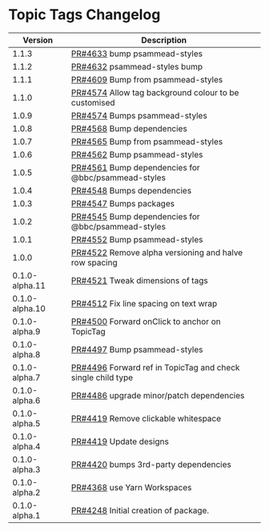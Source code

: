 # Topic Tags Changelog

| Version        | Description                                                                                              |
| -------------- | -------------------------------------------------------------------------------------------------------- |
| 1.1.3          | [PR#4633](https://github.com/bbc/psammead/pull/4633) bump psammead-styles                                |
| 1.1.2          | [PR#4632](https://github.com/bbc/psammead/pull/4632) psammead-styles bump                                |
| 1.1.1          | [PR#4609](https://github.com/bbc/psammead/pull/4609) Bump from psammead-styles                           |
| 1.1.0          | [PR#4574](https://github.com/bbc/psammead/pull/4576) Allow tag background colour to be customised        |
| 1.0.9          | [PR#4574](https://github.com/bbc/psammead/pull/4574) Bumps psammead-styles                               |
| 1.0.8          | [PR#4568](https://github.com/bbc/psammead/pull/4568) Bump dependencies                                   |
| 1.0.7          | [PR#4565](https://github.com/bbc/psammead/pull/4565) Bump from psammead-styles                           |
| 1.0.6          | [PR#4562](https://github.com/bbc/psammead/pull/4562) Bump psammead-styles                                |
| 1.0.5          | [PR#4561](https://github.com/bbc/psammead/pull/4561) Bump dependencies for @bbc/psammead-styles          |
| 1.0.4          | [PR#4548](https://github.com/bbc/psammead/pull/4548) Bumps dependencies                                  |
| 1.0.3          | [PR#4547](https://github.com/bbc/psammead/pull/4547) Bumps packages                                      |
| 1.0.2          | [PR#4545](https://github.com/bbc/psammead/pull/4545) Bump dependencies for @bbc/psammead-styles          |
| 1.0.1          | [PR#4552](https://github.com/bbc/psammead/pull/4552) Bump psammead-styles                                |
| 1.0.0          | [PR#4522](https://github.com/bbc/psammead/pull/4522) Remove alpha versioning and halve row spacing       |
| 0.1.0-alpha.11 | [PR#4521](https://github.com/bbc/psammead/pull/4521) Tweak dimensions of tags                            |
| 0.1.0-alpha.10 | [PR#4512](https://github.com/bbc/psammead/pull/4512) Fix line spacing on text wrap                       |
| 0.1.0-alpha.9  | [PR#4500](https://github.com/bbc/psammead/pull/4500) Forward onClick to anchor on TopicTag               |
| 0.1.0-alpha.8  | [PR#4497](https://github.com/bbc/psammead/pull/4497) Bump psammead-styles                                |
| 0.1.0-alpha.7  | [PR#4496](https://github.com/bbc/psammead/pull/4496) Forward ref in TopicTag and check single child type |
| 0.1.0-alpha.6  | [PR#4486](https://github.com/bbc/psammead/pull/4486) upgrade minor/patch dependencies                    |
| 0.1.0-alpha.5  | [PR#4419](https://github.com/bbc/psammead/pull/4419) Remove clickable whitespace                         |
| 0.1.0-alpha.4  | [PR#4419](https://github.com/bbc/psammead/pull/4419) Update designs                                      |
| 0.1.0-alpha.3  | [PR#4420](https://github.com/bbc/psammead/pull/4420) bumps 3rd-party dependencies                        |
| 0.1.0-alpha.2  | [PR#4368](https://github.com/bbc/psammead/pull/4368) use Yarn Workspaces                                 |
| 0.1.0-alpha.1  | [PR#4248](https://github.com/BBC-News/psammead/pull/4248) Initial creation of package.                   |
